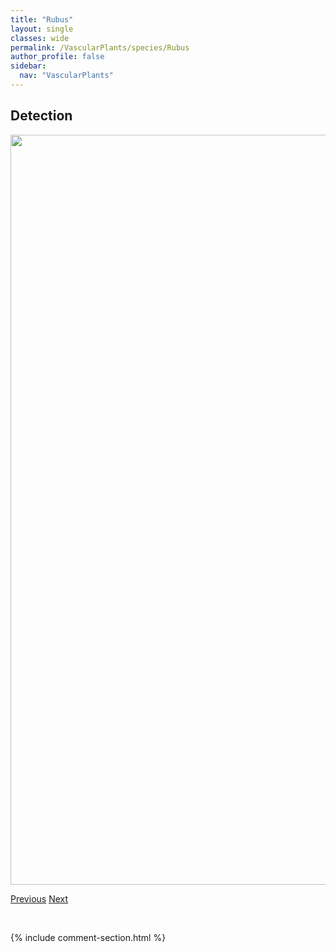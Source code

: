 ```yaml
---
title: "Rubus"
layout: single
classes: wide
permalink: /VascularPlants/species/Rubus
author_profile: false
sidebar:
  nav: "VascularPlants"
---
```


<h2>Detection</h2>

<a href="https://drive.google.com/uc?export=view&id=1r4bmyI4VdwpYNfXr9iZ8sYB1W5vxbJ-f">
<img src="https://drive.google.com/uc?export=view&id=1r4bmyI4VdwpYNfXr9iZ8sYB1W5vxbJ-f" height = "1200" width = "800">
</a>


<a href="/DevelopmentWebsite/VascularPlants/species/RosaRugosa" class="pagination--pager" title="Rosa rugosa">Previous</a> <a href="/DevelopmentWebsite/VascularPlants/species/RubusArcticus" class="pagination--pager" title="Dwarf Raspberry">Next</a>

<p>&nbsp;</p>

{% include comment-section.html %}
